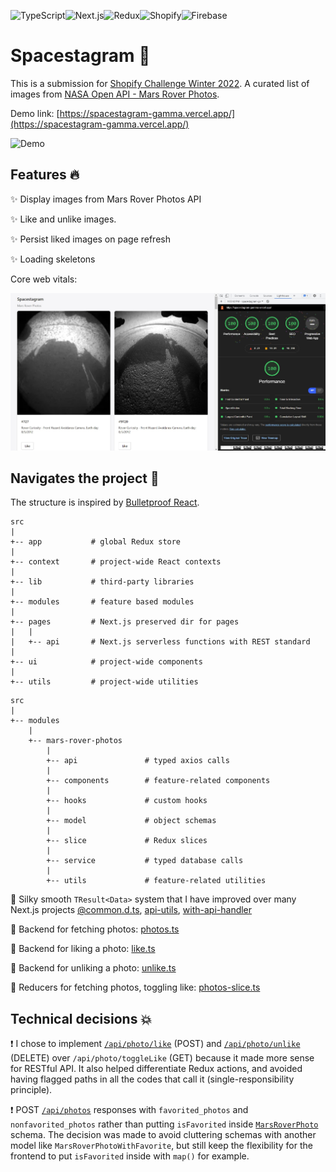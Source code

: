 <img alt="TypeScript" src="https://img.shields.io/badge/-TypeScript-007ACC?style=for-the-badge&logo=TypeScript&logoColor=white" /><img alt="Next.js" src="https://img.shields.io/badge/-Next.js-000000?style=for-the-badge&logo=Next.js&logoColor=white" /><img alt="Redux" src="https://img.shields.io/badge/-Redux-764ABC?style=for-the-badge&logo=Redux&logoColor=white" /><img alt="Shopify" src="https://img.shields.io/badge/-Polaris-7ab55c?style=for-the-badge&logo=Shopify&logoColor=white" /><img alt="Firebase" src="https://img.shields.io/badge/-Firebase-FFCA28?style=for-the-badge&logo=Firebase&logoColor=white" />

# Spacestagram :rocket:

This is a submission for [Shopify Challenge Winter 2022](https://www.shopify.ca/careers/frontend-developer-intern-remote-winter-2022-6932cbed). A curated list of images from [NASA Open API - Mars Rover Photos](https://api.nasa.gov/).

Demo link: [https://spacestagram-gamma.vercel.app/](https://spacestagram-gamma.vercel.app/)

![Demo](assets/demo.gif)

## Features :fire:

:sparkles: Display images from Mars Rover Photos API

:sparkles: Like and unlike images.

:sparkles: Persist liked images on page refresh

:sparkles: Loading skeletons

Core web vitals:

![Lighthouse](assets/lighthouse.jpg)

## Navigates the project :dizzy:

The structure is inspired by [Bulletproof React](https://github.com/alan2207/bulletproof-react).

```
src
|
+-- app           # global Redux store
|
+-- context       # project-wide React contexts
|
+-- lib           # third-party libraries
|
+-- modules       # feature based modules
|
+-- pages         # Next.js preserved dir for pages
|   |
|   +-- api       # Next.js serverless functions with REST standard
|
+-- ui            # project-wide components
|
+-- utils         # project-wide utilities
```

```
src
|
+-- modules
    |
    +-- mars-rover-photos
        |
        +-- api               # typed axios calls
        |
        +-- components        # feature-related components
        |
        +-- hooks             # custom hooks
        |
        +-- model             # object schemas
        |
        +-- slice             # Redux slices
        |
        +-- service           # typed database calls
        |
        +-- utils             # feature-related utilities
```

:star2: Silky smooth `TResult<Data>` system that I have improved over many Next.js projects [@common.d.ts](https://github.com/Andrewnt219/spacestagram/blob/main/%40types/%40common.d.ts), [api-utils](https://github.com/Andrewnt219/spacestagram/blob/main/src/utils/api-utils.ts), [with-api-handler](https://github.com/Andrewnt219/spacestagram/blob/main/src/utils/with-api-handler.ts)

:star2: Backend for fetching photos: [photos.ts](https://github.com/Andrewnt219/spacestagram/blob/main/src/pages/api/photos.ts)

:star2: Backend for liking a photo: [like.ts](https://github.com/Andrewnt219/spacestagram/blob/main/src/pages/api/photo/like.ts)

:star2: Backend for unliking a photo: [unlike.ts](https://github.com/Andrewnt219/spacestagram/blob/main/src/pages/api/photo/unlike.ts)

:star2: Reducers for fetching photos, toggling like: [photos-slice.ts](https://github.com/Andrewnt219/spacestagram/blob/main/src/modules/mars-rover-photos/slice/photos-slice.ts)

## Technical decisions :collision:

:exclamation: I chose to implement [`/api/photo/like`](https://github.com/Andrewnt219/spacestagram/blob/main/src/pages/api/photo/like.ts) (POST) and [`/api/photo/unlike`](https://github.com/Andrewnt219/spacestagram/blob/main/src/pages/api/photo/unlike.ts) (DELETE) over `/api/photo/toggleLike` (GET) because it made more sense for RESTful API. It also helped differentiate Redux actions, and avoided having flagged paths in all the codes that call it (single-responsibility principle).

:exclamation: POST [`/api/photos`](https://github.com/Andrewnt219/spacestagram/blob/main/src/pages/api/photos.ts) responses with `favorited_photos` and `nonfavorited_photos` rather than putting `isFavorited` inside [`MarsRoverPhoto`](https://github.com/Andrewnt219/spacestagram/blob/main/%40types/%40mars-rover-photos-api.d.ts) schema. The decision was made to avoid cluttering schemas with another model like `MarsRoverPhotoWithFavorite`, but still keep the flexibility for the frontend to put `isFavorited` inside with `map()` for example.
